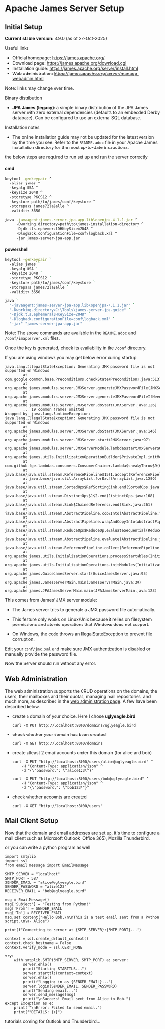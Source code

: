 # Apache James Server Setup

## Initial Setup

 **Current stable version:** 3.9.0 (as of 22-Oct-2025)

Useful links
- Official homepage: https://james.apache.org/
- Download page: https://james.apache.org/download.cgi
- Installation guide: https://james.apache.org/server/install.html
- Web administration: https://james.apache.org/server/manage-webadmin.html

Note: links may change over time.

Binary distribution
- **JPA James (legacy):** a simple binary distribution of the JPA James server with zero external dependencies (defaults to an embedded Derby database). Can be configured to use an external SQL database.

Installation notes
- The online installation guide may not be updated for the latest version by the time you see. Refer to the `README.adoc` file in your Apache James installation directory for the most up-to-date instructions.

the below steps are required to run set up and run the server correctly

#### cmd

```bash
keytool -genkeypair ^
  -alias james ^
  -keyalg RSA ^
  -keysize 2048 ^
  -storetype PKCS12 ^
  -keystore path/to/james/conf/keystore ^
  -storepass james72laBalle ^
  -validity 3650
```
```bash
java -javaagent:james-server-jpa-app.lib\openjpa-4.1.1.jar ^
     -Dworking.directory=path\to\james-installation-directory ^
     -Djdk.tls.ephemeralDHKeySize=2048 ^
     -Dlogback.configurationFile=conf\logback.xml ^
     -jar james-server-jpa-app.jar
```

#### powershell
```bash
keytool -genkeypair `
  -alias james `
  -keyalg RSA `
  -keysize 2048 `
  -storetype PKCS12 `
  -keystore path/to/james/conf/keystore `
  -storepass james72laBalle `
  -validity 3650
```
```bash
java `
  "-javaagent:james-server-jpa-app.lib\openjpa-4.1.1.jar" `
  "-Dworking.directory=C:\Tools\james-server-jpa-guice" `
  "-Djdk.tls.ephemeralDHKeySize=2048" `
  "-Dlogback.configurationFile=conf\logback.xml" `
  "-jar" "james-server-jpa-app.jar"
```

Note: The above commands are available in the `README.adoc` and `/conf/imapserver.xml` files.

Once the key is generated, check its availability in the `/conf` directory.

If you are using windows you may get below error during startup

```
java.lang.IllegalStateException: Generating JMX password file is not supported on Windows
        at com.google.common.base.Preconditions.checkState(Preconditions.java:513)
        at org.apache.james.modules.server.JMXServer.generateJMXPasswordFile(JMXServer.java:177)
        at org.apache.james.modules.server.JMXServer.generateJMXPasswordFileIfNeed(JMXServer.java:168)
        at org.apache.james.modules.server.JMXServer.doStart(JMXServer.java:126)
        ... 19 common frames omitted
Wrapped by: java.lang.RuntimeException: java.lang.IllegalStateException: Generating JMX password file is not supported on Windows
        at org.apache.james.modules.server.JMXServer.doStart(JMXServer.java:146)
        at org.apache.james.modules.server.JMXServer.start(JMXServer.java:97)
        at org.apache.james.modules.server.JMXServerModule.lambda$startJmxServer$0(JMXServerModule.java:130)
        at org.apache.james.utils.InitilizationOperationBuilder$PrivateImpl.initModule(InitilizationOperationBuilder.java:80)
        at com.github.fge.lambdas.consumers.ConsumerChainer.lambda$sneakyThrow$9(ConsumerChainer.java:73)
        at java.base/java.util.stream.ReferencePipeline$15$1.accept(ReferencePipeline.java:540)
        at java.base/java.util.ArrayList.forEach(ArrayList.java:1596)
        at java.base/java.util.stream.SortedOps$RefSortingSink.end(SortedOps.java:395)
        at java.base/java.util.stream.DistinctOps$1$2.end(DistinctOps.java:168)
        at java.base/java.util.stream.Sink$ChainedReference.end(Sink.java:261)
        at java.base/java.util.stream.AbstractPipeline.copyInto(AbstractPipeline.java:510)
        at java.base/java.util.stream.AbstractPipeline.wrapAndCopyInto(AbstractPipeline.java:499)
        at java.base/java.util.stream.ReduceOps$ReduceOp.evaluateSequential(ReduceOps.java:921)
        at java.base/java.util.stream.AbstractPipeline.evaluate(AbstractPipeline.java:234)
        at java.base/java.util.stream.ReferencePipeline.collect(ReferencePipeline.java:682)
        at org.apache.james.utils.InitializationOperations.processStartables(InitializationOperations.java:52)
        at org.apache.james.utils.InitializationOperations.initModules(InitializationOperations.java:41)
        at org.apache.james.GuiceJamesServer.start(GuiceJamesServer.java:95)
        at org.apache.james.JamesServerMain.main(JamesServerMain.java:30)
        at org.apache.james.JPAJamesServerMain.main(JPAJamesServerMain.java:123)
```
This comes from James’ JMX server module:

- The James server tries to generate a JMX password file automatically.

- This feature only works on Linux/Unix because it relies on filesystem permissions and atomic operations that Windows does not support.

- On Windows, the code throws an IllegalStateException to prevent file corruption.

Edit your `conf/jmx.xml` and make sure JMX authentication is disabled or manually provide the password file.

Now the Server should run without any error.

## Web Administration

The web administration supports the CRUD operations on the domains, the users, their mailboxes and their quotas, managing mail repositories, and much more, as described in the [web administration page](https://james.apache.org/server/manage-webadmin.html). A few have been described below.

- create a domain of your choice. Here I chose **uglyeagle.bird**   
  ```
  curl -X PUT http://localhost:8000/domains/uglyeagle.bird
  ```

- check whether your domain has been created
  ```
  curl -X GET http://localhost:8000/domains
  ```

- create atleast 2 email accounts under this domain (for alice and bob)

  ```
  curl -X PUT "http://localhost:8000/users/alice@uglyeagle.bird" ^
      -H "Content-Type: application/json" ^
      -d "{\"password\": \"alice123\"}"
  ```
  ```
  curl -X PUT "http://localhost:8000/users/bob@uglyeagle.bird" ^
      -H "Content-Type: application/json" ^
      -d "{\"password\": \"bob123\"}"
  ```

- check whether accounts are created 

  ```
  curl -X GET "http://localhost:8000/users"
  ```

## Mail Client Setup
Now that the domain and email addresses are set up, it's time to configure a mail client such as Microsoft Outlook (Office 365), Mozilla Thunderbird.

or you can write a python program as well

```
import smtplib
import ssl
from email.message import EmailMessage

SMTP_SERVER = "localhost"
SMTP_PORT = 587
SENDER_EMAIL = "alice@uglyeagle.bird"
SENDER_PASSWORD = "alice123"
RECEIVER_EMAIL = "bob@uglyeagle.bird"

msg = EmailMessage()
msg['Subject'] = "Testing from Python!"
msg['From'] = SENDER_EMAIL
msg['To'] = RECEIVER_EMAIL
msg.set_content("Hello Bob,\n\nThis is a test email sent from a Python script.\n\n- Alice")

print(f"Connecting to server at {SMTP_SERVER}:{SMTP_PORT}...")

context = ssl.create_default_context()
context.check_hostname = False
context.verify_mode = ssl.CERT_NONE

try:
    with smtplib.SMTP(SMTP_SERVER, SMTP_PORT) as server:
        server.ehlo()
        print("Starting STARTTLS...")
        server.starttls(context=context)
        server.ehlo()
        print(f"Logging in as {SENDER_EMAIL}...")
        server.login(SENDER_EMAIL, SENDER_PASSWORD)
        print("Sending email...")
        server.send_message(msg)
        print("\nSuccess! Email sent from Alice to Bob.")
except Exception as e:
    print(f"\nError: Failed to send email.")
    print(f"DETAILS: {e}")
```

tutorials coming for Outlook and Thunderbird...